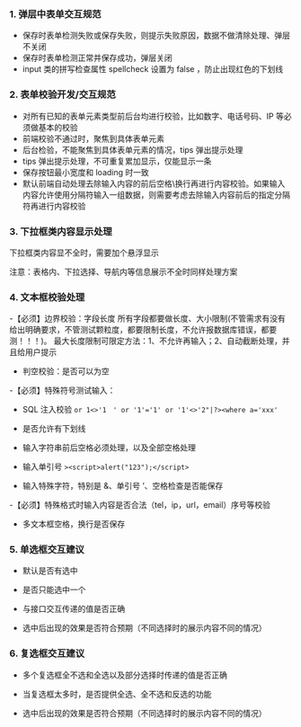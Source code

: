 ### 1. 弹层中表单交互规范

- 保存时表单检测失败或保存失败，则提示失败原因，数据不做清除处理、弹层不关闭
- 保存时表单检测正常并保存成功，弹层关闭
- input 类的拼写检查属性 spellcheck 设置为 false ，防止出现红色的下划线

### 2. 表单校验开发/交互规范

- 对所有已知的表单元素类型前后台均进行校验，比如数字、电话号码、IP 等必须做基本的校验
- 前端校验不通过时，聚焦到具体表单元素
- 后台检验，不能聚焦到具体表单元素的情况，tips 弹出提示处理
- tips 弹出提示处理，不可重复累加显示，仅能显示一条
- 保存按钮最小宽度和 loading 时一致
- 默认前端自动处理去除输入内容的前后空格\换行再进行内容校验。如果输入内容允许使用分隔符输入一组数据，则需要考虑去除输入内容前后的指定分隔符再进行内容校验

### 3. 下拉框类内容显示处理

下拉框类内容显不全时，需要加个悬浮显示

注意：表格内、下拉选择、导航内等信息展示不全时同样处理方案

### 4. 文本框校验处理

-【必须】边界校验：字段长度
    所有字段都要做长度、大小限制(不管需求有没有给出明确要求，不管测试颗粒度，都要限制长度，不允许报数据库错误，都要测！！！)。
    最大长度限制可限定方法：1、不允许再输入；2、自动截断处理，并且给用户提示

- 判空校验：是否可以为空

-【必须】特殊符号测试输入：

   - SQL 注入校验 `or 1<>'1　' or '1'='1' or '1'<>'2"|?><where a='xxx'`

   - 是否允许有下划线

   - 输入字符串前后空格必须处理，以及全部空格处理

   - 输入单引号 `><script>alert("123");</script>`

   - 输入特殊字符，特别是 &、单引号 ’、空格检查是否能保存

-【必须】特殊格式时输入内容是否合法（tel，ip，url，email）序号等校验

- 多文本框空格，换行是否保存

### 5. 单选框交互建议

- 默认是否有选中

- 是否只能选中一个

- 与接口交互传递的值是否正确

- 选中后出现的效果是否符合预期（不同选择时的展示内容不同的情况）

### 6. 复选框交互建议

- 多个复选框全不选和全选以及部分选择时传递的值是否正确

- 当复选框太多时，是否提供全选、全不选和反选的功能

- 选中后出现的效果是否符合预期（不同选择时的展示内容不同的情况）
